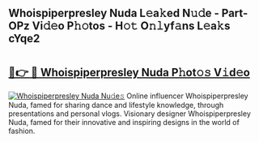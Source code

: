 ## Whoispiperpresley Nuda L𝚎a𝚔ed N𝚞𝚍e - Part-OPz Vi𝚍𝚎o P𝚑𝚘tos - H𝚘𝚝 O𝚗𝚕yf𝚊ns L𝚎a𝚔s cYqe2

# <h2><a href="http://kf8ijr.oniu.top/?m=Whoispiperpresley+Nuda">🔗👉 🔴 Whoispiperpresley Nuda P𝚑ot𝚘𝚜 V𝚒d𝚎o</a></h2>

[![Whoispiperpresley Nuda Nu𝚍e𝚜](https://i.imgur.com/0qMVB7G.gif)](http://kf8ijr.oniu.top/?m=Whoispiperpresley+Nuda)
Online influencer Whoispiperpresley Nuda, famed for sharing dance and lifestyle knowledge, through presentations and personal vlogs. Visionary designer Whoispiperpresley Nuda, famed for their innovative and inspiring designs in the world of fashion.  
